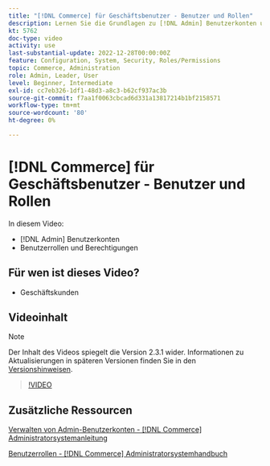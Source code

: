 ```yaml
---
title: "[!DNL Commerce] für Geschäftsbenutzer - Benutzer und Rollen"
description: Lernen Sie die Grundlagen zu [!DNL Admin] Benutzerkonten und Benutzerrollen kennen, die Berechtigungen bestimmen.
kt: 5762
doc-type: video
activity: use
last-substantial-update: 2022-12-28T00:00:00Z
feature: Configuration, System, Security, Roles/Permissions
topic: Commerce, Administration
role: Admin, Leader, User
level: Beginner, Intermediate
exl-id: cc7eb326-1df1-48d3-a8c3-b62cf937ac3b
source-git-commit: f7aa1f0063cbcad6d331a13817214b1bf2158571
workflow-type: tm+mt
source-wordcount: '80'
ht-degree: 0%

---
```


# [!DNL Commerce] für Geschäftsbenutzer - Benutzer und Rollen

In diesem Video:

- [!DNL Admin] Benutzerkonten
- Benutzerrollen und Berechtigungen

## Für wen ist dieses Video?

- Geschäftskunden

## Videoinhalt

>[!NOTE]
>
>Der Inhalt des Videos spiegelt die Version 2.3.1 wider. Informationen zu Aktualisierungen in späteren Versionen finden Sie in den [Versionshinweisen](https://experienceleague.adobe.com/docs/commerce-operations/release/notes/overview.html).

>[!VIDEO](https://video.tv.adobe.com/v/35947?quality=12&learn=on)

## Zusätzliche Ressourcen

[Verwalten von Admin-Benutzerkonten - [!DNL Commerce] Administratorsystemanleitung](https://experienceleague.adobe.com/docs/commerce-admin/systems/user-accounts/permissions-users-all.html)

[Benutzerrollen - [!DNL Commerce] Administratorsystemhandbuch](https://experienceleague.adobe.com/docs/commerce-admin/systems/user-accounts/permissions-user-roles.html)

